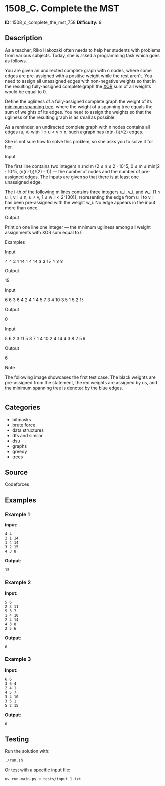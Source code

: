 # 1508_C. Complete the MST

**ID:** 1508_c_complete_the_mst_758
**Difficulty:** 9

## Description

As a teacher, Riko Hakozaki often needs to help her students with problems from various subjects. Today, she is asked a programming task which goes as follows.

You are given an undirected complete graph with n nodes, where some edges are pre-assigned with a positive weight while the rest aren't. You need to assign all unassigned edges with non-negative weights so that in the resulting fully-assigned complete graph the [XOR](https://en.wikipedia.org/wiki/Bitwise_operation#XOR) sum of all weights would be equal to 0.

Define the ugliness of a fully-assigned complete graph the weight of its [minimum spanning tree](https://en.wikipedia.org/wiki/Minimum_spanning_tree), where the weight of a spanning tree equals the sum of weights of its edges. You need to assign the weights so that the ugliness of the resulting graph is as small as possible.

As a reminder, an undirected complete graph with n nodes contains all edges (u, v) with 1 ≤ u < v ≤ n; such a graph has (n(n-1))/(2) edges.

She is not sure how to solve this problem, so she asks you to solve it for her.

Input

The first line contains two integers n and m (2 ≤ n ≤ 2 ⋅ 10^5, 0 ≤ m ≤ min(2 ⋅ 10^5, (n(n-1))/(2) - 1)) — the number of nodes and the number of pre-assigned edges. The inputs are given so that there is at least one unassigned edge.

The i-th of the following m lines contains three integers u_i, v_i, and w_i (1 ≤ u_i, v_i ≤ n, u ≠ v, 1 ≤ w_i < 2^{30}), representing the edge from u_i to v_i has been pre-assigned with the weight w_i. No edge appears in the input more than once.

Output

Print on one line one integer — the minimum ugliness among all weight assignments with XOR sum equal to 0.

Examples

Input


4 4
2 1 14
1 4 14
3 2 15
4 3 8


Output


15


Input


6 6
3 6 4
2 4 1
4 5 7
3 4 10
3 5 1
5 2 15


Output


0


Input


5 6
2 3 11
5 3 7
1 4 10
2 4 14
4 3 8
2 5 6


Output


6

Note

The following image showcases the first test case. The black weights are pre-assigned from the statement, the red weights are assigned by us, and the minimum spanning tree is denoted by the blue edges.

<image>

## Categories

- bitmasks
- brute force
- data structures
- dfs and similar
- dsu
- graphs
- greedy
- trees

## Source

Codeforces

## Examples

### Example 1

**Input**:
```
4 4
2 1 14
1 4 14
3 2 15
4 3 8
```

**Output**:
```
15
```

### Example 2

**Input**:
```
5 6
2 3 11
5 3 7
1 4 10
2 4 14
4 3 8
2 5 6
```

**Output**:
```
6
```

### Example 3

**Input**:
```
6 6
3 6 4
2 4 1
4 5 7
3 4 10
3 5 1
5 2 15
```

**Output**:
```
0
```


## Testing

Run the solution with:

```bash
./run.sh
```

Or test with a specific input file:

```bash
uv run main.py < tests/input_1.txt
```

